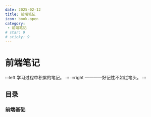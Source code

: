 ```yaml
---
date: 2025-02-12
title: 前端笔记
icon: book-open
category: 
 - 前端笔记
# star: 9
# sticky: 9
---
```


# 前端笔记
:::left
学习过程中积累的笔记。
:::
:::right
————好记性不如烂笔头。
:::

## 目录

### 前端基础
